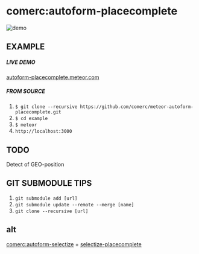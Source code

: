 comerc:autoform-placecomplete
=============================
![demo](https://github.com/comerc/meteor-autoform-placecomplete/blob/master/demo.gif)

EXAMPLE
----
##### LIVE DEMO
[autoform-placecomplete.meteor.com](http://autoform-placecomplete.meteor.com/)

##### FROM SOURCE
1. `$ git clone --recursive https://github.com/comerc/meteor-autoform-placecomplete.git`
2. `$ cd example`
3. `$ meteor`
4. `http://localhost:3000`

TODO
----
Detect of GEO-position

GIT SUBMODULE TIPS
------------------
1. `git submodule add [url]`
2. `git submodule update --remote --merge [name]`
3. `git clone --recursive [url]`

alt
---
[comerc:autoform-selectize](https://github.com/comerc/meteor-autoform-selectize) + [selectize-placecomplete](https://github.com/comerc/selectize-placecomplete)

